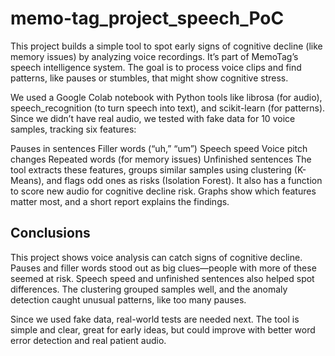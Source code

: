# memo-tag_project_speech_PoC
This project builds a simple tool to spot early signs of cognitive decline (like memory issues) by analyzing voice recordings. It’s part of MemoTag’s speech intelligence system. The goal is to process voice clips and find patterns, like pauses or stumbles, that might show cognitive stress.

We used a Google Colab notebook with Python tools like librosa (for audio), speech_recognition (to turn speech into text), and scikit-learn (for patterns). Since we didn’t have real audio, we tested with fake data for 10 voice samples, tracking six features:

Pauses in sentences
Filler words (“uh,” “um”)
Speech speed
Voice pitch changes
Repeated words (for memory issues)
Unfinished sentences
The tool extracts these features, groups similar samples using clustering (K-Means), and flags odd ones as risks (Isolation Forest). It also has a function to score new audio for cognitive decline risk. Graphs show which features matter most, and a short report explains the findings.

## Conclusions 
This project shows voice analysis can catch signs of cognitive decline. Pauses and filler words stood out as big clues—people with more of these seemed at risk. Speech speed and unfinished sentences also helped spot differences. The clustering grouped samples well, and the anomaly detection caught unusual patterns, like too many pauses.

Since we used fake data, real-world tests are needed next. The tool is simple and clear, great for early ideas, but could improve with better word error detection and real patient audio.


